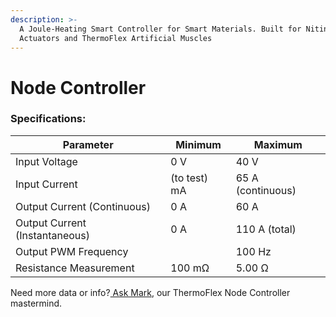```yaml
---
description: >-
  A Joule-Heating Smart Controller for Smart Materials. Built for Nitinol
  Actuators and ThermoFlex Artificial Muscles
---
```


# Node Controller



### Specifications:

| Parameter                      | Minimum      | Maximum           |
| ------------------------------ | ------------ | ----------------- |
| Input Voltage                  | 0 V          | 40 V              |
| Input Current                  | (to test) mA | 65 A (continuous) |
| Output Current (Continuous)    | 0 A          | 60 A              |
| Output Current (Instantaneous) | 0 A          | 110 A (total)     |
| Output PWM Frequency           |              | 100 Hz            |
| Resistance Measurement         | 100 mΩ       | 5.00 Ω            |

Need more data or info?[ Ask Mark](mailto:mark@deltaroboticsinc.com), our ThermoFlex Node Controller mastermind.
